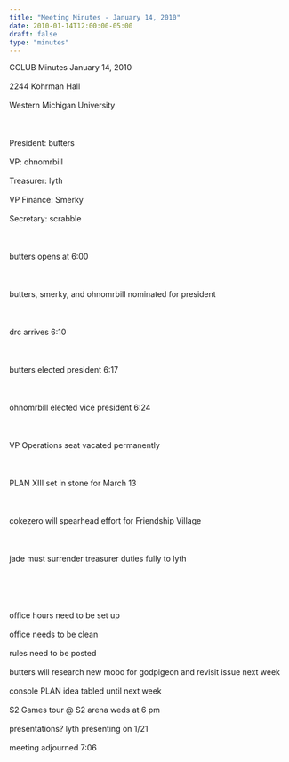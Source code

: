 ```yaml
---
title: "Meeting Minutes - January 14, 2010"
date: 2010-01-14T12:00:00-05:00
draft: false
type: "minutes"
---
```


CCLUB Minutes January 14, 2010<br />
<br />
2244 Kohrman Hall<br />
<br />
Western Michigan University<br />
<br />
<br />
<br />
President: butters<br />
<br />
VP: ohnomrbill<br />
<br />
Treasurer: lyth<br />
<br />
VP Finance: Smerky<br />
<br />
Secretary: scrabble<br />
<br />
<br />
<br />
butters opens at 6:00<br />
<br />
<br />
<br />
butters, smerky, and ohnomrbill nominated for president<br />
<br />
<br />
<br />
drc arrives 6:10<br />
<br />
<br />
<br />
butters elected president 6:17<br />
<br />
<br />
<br />
ohnomrbill elected vice president 6:24<br />
<br />
<br />
<br />
VP Operations seat vacated permanently<br />
<br />
<br />
<br />
PLAN XIII set in stone for March 13<br />
<br />
<br />
<br />
cokezero will spearhead effort for Friendship Village<br />
<br />
<br />
<br />
jade must surrender treasurer duties fully to lyth<br />
<br />
<br />
<br />
<br />
<br />
office hours need to be set up<br />
<br />
office needs to be clean<br />
<br />
rules need to be posted<br />
<br />
butters will research new mobo for godpigeon and revisit issue next week<br />
<br />
console PLAN idea tabled until next week<br />
<br />
S2 Games tour @ S2 arena weds at 6 pm<br />
<br />
presentations?  lyth presenting on 1/21<br />
<br />
meeting adjourned 7:06<br />
